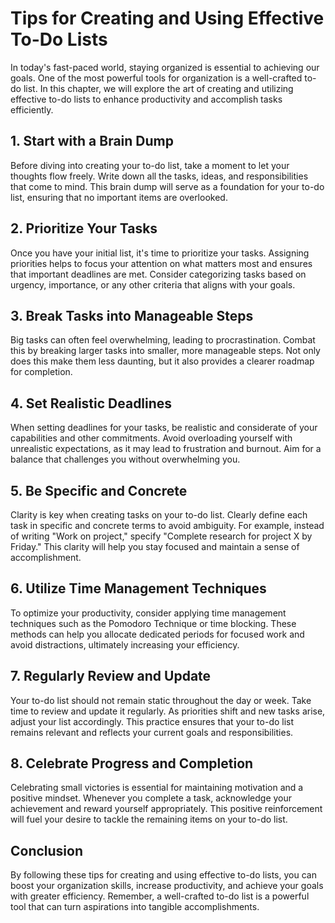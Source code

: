 Tips for Creating and Using Effective To-Do Lists
==========================================================



In today's fast-paced world, staying organized is essential to achieving our goals. One of the most powerful tools for organization is a well-crafted to-do list. In this chapter, we will explore the art of creating and utilizing effective to-do lists to enhance productivity and accomplish tasks efficiently.

1\. Start with a Brain Dump
--------------------------

Before diving into creating your to-do list, take a moment to let your thoughts flow freely. Write down all the tasks, ideas, and responsibilities that come to mind. This brain dump will serve as a foundation for your to-do list, ensuring that no important items are overlooked.

2\. Prioritize Your Tasks
------------------------

Once you have your initial list, it's time to prioritize your tasks. Assigning priorities helps to focus your attention on what matters most and ensures that important deadlines are met. Consider categorizing tasks based on urgency, importance, or any other criteria that aligns with your goals.

3\. Break Tasks into Manageable Steps
------------------------------------

Big tasks can often feel overwhelming, leading to procrastination. Combat this by breaking larger tasks into smaller, more manageable steps. Not only does this make them less daunting, but it also provides a clearer roadmap for completion.

4\. Set Realistic Deadlines
--------------------------

When setting deadlines for your tasks, be realistic and considerate of your capabilities and other commitments. Avoid overloading yourself with unrealistic expectations, as it may lead to frustration and burnout. Aim for a balance that challenges you without overwhelming you.

5\. Be Specific and Concrete
---------------------------

Clarity is key when creating tasks on your to-do list. Clearly define each task in specific and concrete terms to avoid ambiguity. For example, instead of writing "Work on project," specify "Complete research for project X by Friday." This clarity will help you stay focused and maintain a sense of accomplishment.

6\. Utilize Time Management Techniques
-------------------------------------

To optimize your productivity, consider applying time management techniques such as the Pomodoro Technique or time blocking. These methods can help you allocate dedicated periods for focused work and avoid distractions, ultimately increasing your efficiency.

7\. Regularly Review and Update
------------------------------

Your to-do list should not remain static throughout the day or week. Take time to review and update it regularly. As priorities shift and new tasks arise, adjust your list accordingly. This practice ensures that your to-do list remains relevant and reflects your current goals and responsibilities.

8\. Celebrate Progress and Completion
------------------------------------

Celebrating small victories is essential for maintaining motivation and a positive mindset. Whenever you complete a task, acknowledge your achievement and reward yourself appropriately. This positive reinforcement will fuel your desire to tackle the remaining items on your to-do list.

Conclusion
----------

By following these tips for creating and using effective to-do lists, you can boost your organization skills, increase productivity, and achieve your goals with greater efficiency. Remember, a well-crafted to-do list is a powerful tool that can turn aspirations into tangible accomplishments.
